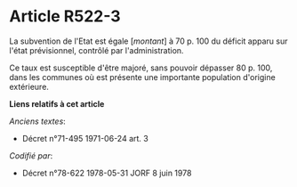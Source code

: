 # Article R522-3

La subvention de l'Etat est égale [*montant*] à 70 p. 100 du déficit apparu sur l'état prévisionnel, contrôlé par
l'administration.

Ce taux est susceptible d'être majoré, sans pouvoir dépasser 80 p. 100, dans les communes où est présente une importante
population d'origine extérieure.

**Liens relatifs à cet article**

_Anciens textes_:

  - Décret n°71-495 1971-06-24 art. 3

_Codifié par_:

  - Décret n°78-622 1978-05-31 JORF 8 juin 1978
